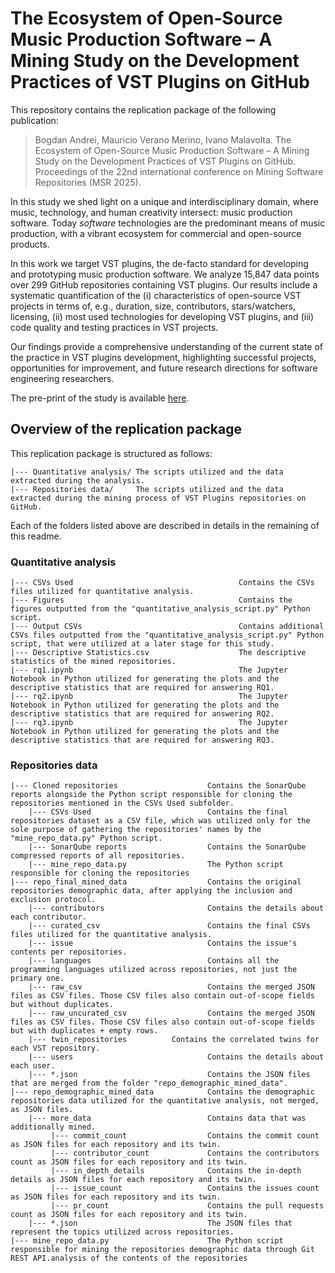 # The Ecosystem of Open-Source Music Production Software – A Mining Study on the Development Practices of VST Plugins on GitHub

This repository contains the replication package of the following publication:
> Bogdan Andrei, Mauricio Verano Merino, Ivano Malavolta. The Ecosystem of Open-Source Music Production Software – A Mining Study on the Development Practices of VST Plugins on GitHub. Proceedings of the 22nd international conference on Mining Software Repositories (MSR 2025).

In this study we shed light on a unique and interdisciplinary domain, where music, technology, and human creativity intersect: music production software. Today _software_ technologies are the predominant means of music production, with a vibrant ecosystem for commercial and open-source products.

In this work we target VST plugins, the de-facto standard for developing and prototyping music production software. We analyze 15,847 data points over 299 GitHub repositories containing VST plugins. Our results include a systematic quantification of the (i) characteristics of open-source VST projects in terms of, e.g., duration, size, contributors, stars/watchers, licensing, (ii) most used technologies for developing VST plugins, and (iii) code quality and testing practices in VST projects.

Our findings provide a comprehensive understanding of the current state of the practice in VST plugins development, highlighting successful projects, opportunities for improvement, and future research directions for software engineering researchers.

The pre-print of the study is available [here](https://www.ivanomalavolta.com/files/papers/MSR_2025.pdf).

## Overview of the replication package
This replication package is structured as follows:

    |--- Quantitative analysis/	The scripts utilized and the data extracted during the analysis.
    |--- Repositories data/		The scripts utilized and the data extracted during the mining process of VST Plugins repositories on GitHub.
 
Each of the folders listed above are described in details in the remaining of this readme.

### Quantitative analysis

    |--- CSVs Used                                     Contains the CSVs files utilized for quantitative analysis.   
    |--- Figures                                       Contains the figures outputted from the "quantitative_analysis_script.py" Python script.
    |--- Output CSVs                                   Contains additional CSVs files outputted from the "quantitative_analysis_script.py" Python script, that were utilized at a later stage for this study.
    |--- Descriptive Statistics.csv                    The descriptive statistics of the mined repositories.
    |--- rq1.ipynb                                     The Jupyter Notebook in Python utilized for generating the plots and the descriptive statistics that are required for answering RQ1.
    |--- rq2.ipynb                                     The Jupyter Notebook in Python utilized for generating the plots and the descriptive statistics that are required for answering RQ2.
    |--- rq3.ipynb                                     The Jupyter Notebook in Python utilized for generating the plots and the descriptive statistics that are required for answering RQ3.

### Repositories data
  
	|--- Cloned repositories                	Contains the SonarQube reports alongside the Python script responsible for cloning the repositories mentioned in the CSVs Used subfolder. 
        |--- CSVs Used                       	Contains the final repositories dataset as a CSV file, which was utilized only for the sole purpose of gathering the repositories' names by the "mine_repo_data.py" Python script.
        |--- SonarQube reports               	Contains the SonarQube compressed reports of all repositories. 
        |--- mine_repo_data.py               	The Python script responsible for cloning the repositories
	|--- repo_final_mined_data              	Contains the original repositories demographic data, after applying the inclusion and exclusion protocol.
        |--- contributors                   	Contains the details about each contributor.
        |--- curated_csv                     	Contains the final CSVs files utilized for the quantitative analysis.
        |--- issue                           	Contains the issue's contents per repositories.
        |--- languages                       	Contains all the programming languages utilized across repositories, not just the primary one.
        |--- raw_csv                         	Contains the merged JSON files as CSV files. Those CSV files also contain out-of-scope fields but without duplicates.
        |--- raw_uncurated_csv               	Contains the merged JSON files as CSV files. Those CSV files also contain out-of-scope fields but with duplicates + empty rows.
	    |--- twin_repositories			Contains the correlated twins for each VST repository.
        |--- users                           	Contains the details about each user.
        |--- *.json                          	Contains the JSON files that are merged from the folder "repo_demographic_mined_data".
	|--- repo_demographic_mined_data         	Contains the demographic repositories data utilized for the quantitative analysis, not merged, as JSON files.
        |--- more_data                       	Contains data that was additionally mined.
             |--- commit_count               	Contains the commit count as JSON files for each repository and its twin.
             |--- contributor_count          	Contains the contributors count as JSON files for each repository and its twin.
             |--- in_depth_details           	Contains the in-depth details as JSON files for each repository and its twin.
             |--- issue_count                	Contains the issues count as JSON files for each repository and its twin.
             |--- pr_count                   	Contains the pull requests count as JSON files for each repository and its twin.
        |--- *.json                          	The JSON files that represent the topics utilized across repositories.
	|--- mine_repo_data.py                   	The Python script responsible for mining the repositories demographic data through Git REST API.analysis of the contents of the repositories
